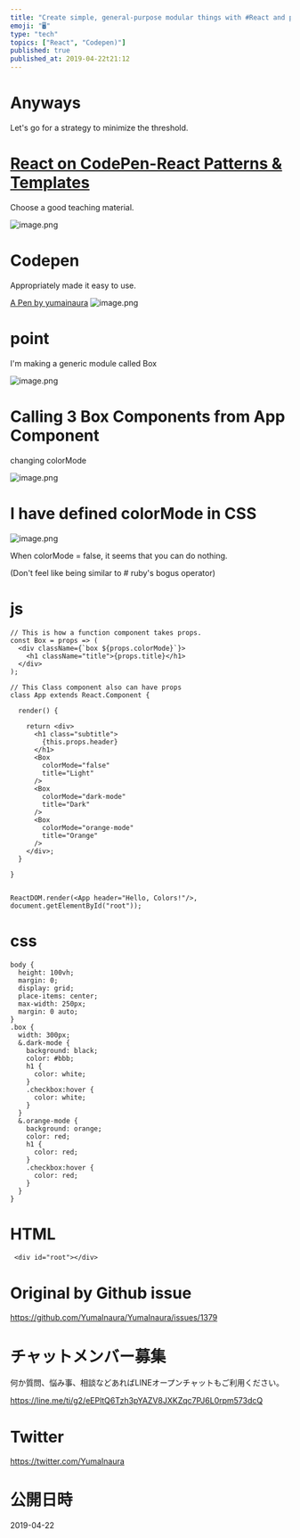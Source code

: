 ```yaml
---
title: "Create simple, general-purpose modular things with #React and play by "
emoji: "🖥"
type: "tech"
topics: ["React", "Codepen)"]
published: true
published_at: 2019-04-22t21:12
---
```


# Anyways 

Let's go for a strategy to minimize the threshold.

# [React on CodePen-React Patterns & Templates](https://codepen.io/topic/react/templates) 

Choose a good teaching material.

![image.png](https://qiita-image-store.s3.ap-northeast-1.amazonaws.com/0/89618/11d675a5-d448-4c00-50a7-878f86295c39.png)

# Codepen 

Appropriately made it easy to use.

[A Pen by yumainaura](https://codepen.io/yumainaura/pen/xeJqbV?editors=0110) ![image.png](https://qiita-image-store.s3.ap-northeast-1.amazonaws.com/0/89618/83206d02-63f8-0fa7-87aa-e51a086aeee5.png)

# point 

I'm making a generic module called Box

![image.png](https://qiita-image-store.s3.ap-northeast-1.amazonaws.com/0/89618/291b5a91-8614-0fa4-2d6a-9b87fa525129.png)

# Calling 3 Box Components from App Component 

changing colorMode

![image.png](https://qiita-image-store.s3.ap-northeast-1.amazonaws.com/0/89618/fb25bc27-6640-0b30-84a6-76db08999235.png)

# I have defined colorMode in CSS 

![image.png](https://qiita-image-store.s3.ap-northeast-1.amazonaws.com/0/89618/42c77fe5-14f6-f3dc-b8f7-3e53456aa60b.png)

When colorMode = false, it seems that you can do nothing.

(Don't feel like being similar to # ruby's bogus operator)

# js 

```
// This is how a function component takes props.
const Box = props => (
  <div className={`box ${props.colorMode}`}>
    <h1 className="title">{props.title}</h1>
  </div>
);

// This Class component also can have props
class App extends React.Component {

  render() {
    
    return <div>
      <h1 class="subtitle">
        {this.props.header}
      </h1>
      <Box
        colorMode="false"
        title="Light"
      />
      <Box
        colorMode="dark-mode"
        title="Dark"
      />
      <Box
        colorMode="orange-mode"
        title="Orange"
      />
    </div>;
  }
  
}


ReactDOM.render(<App header="Hello, Colors!"/>, document.getElementById("root"));
```

# css 

```
body {
  height: 100vh;
  margin: 0;
  display: grid;
  place-items: center;
  max-width: 250px;
  margin: 0 auto;
}
.box {
  width: 300px;
  &.dark-mode {
    background: black;
    color: #bbb;
    h1 {
      color: white;
    }
    .checkbox:hover {
      color: white;
    }
  }
  &.orange-mode {
    background: orange;
    color: red;
    h1 {
      color: red;
    }
    .checkbox:hover {
      color: red;
    }
  }
}
```

# HTML 

     <div id="root"></div> 



# Original by Github issue

https://github.com/YumaInaura/YumaInaura/issues/1379








<!-- Update From Qiita API -->

# チャットメンバー募集


何か質問、悩み事、相談などあればLINEオープンチャットもご利用ください。

https://line.me/ti/g2/eEPltQ6Tzh3pYAZV8JXKZqc7PJ6L0rpm573dcQ





# Twitter


https://twitter.com/YumaInaura


<!-- Update From Qiita API -->



# 公開日時

2019-04-22
